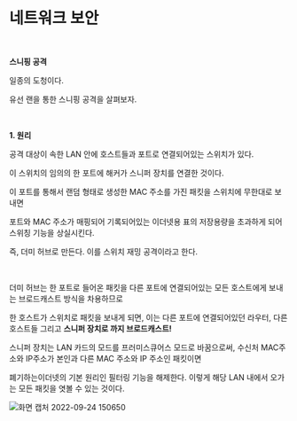 # 네트워크 보안

<br/>

**스니핑 공격**

일종의 도청이다.  

유선 랜을 통한 스니핑 공격을 살펴보자.  

<br/>

**1. 원리**

공격 대상이 속한 LAN 안에 호스트들과 포트로 연결되어있는 스위치가 있다.

이 스위치의 임의의 한 포트에 해커가 스니퍼 장치를 연결한 것이다.

이 포트를 통해서 랜덤 형태로 생성한 MAC 주소를 가진 패킷을 스위치에 무한대로 보내면

포트와 MAC 주소가 매핑되어 기록되어있는 이더넷용 표의 저장용량을 초과하게 되어 스위칭 기능을 상실시킨다. 

즉, 더미 허브로 만든다. 이를 스위치 재밍 공격이라고 한다.

<br/>


더미 허브는 한 포트로 들어온 패킷을 다른 포트에 연결되어있는 모든 호스트에게 보내는 브로드캐스트 방식을 차용하므로

한 호스트가 스위치로 패킷을 보내게 되면, 이는 다른 포트에 연결되어있던 라우터, 다른 호스트들 그리고 **스니퍼 장치로 까지 브로드캐스트!**

스니퍼 장치는 LAN 카드의 모드를 프러미스큐어스 모드로 바꿈으로써, 수신처 MAC주소와 IP주소가 본인과 다른 MAC 주소와 IP 주소인 패킷이면 

폐기하는이더넷의 기본 원리인 필터링 기능을 해제한다. 이렇게 해당 LAN 내에서 오가는 모든 패킷을 엿볼 수 있는 것이다.

![화면 캡처 2022-09-24 150650](https://user-images.githubusercontent.com/93998875/192087583-59806147-f685-4ae5-ae6a-27a3c8ad47b2.png)


